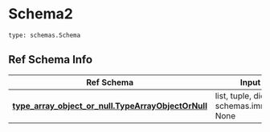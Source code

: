 # Schema2
```
type: schemas.Schema
```

## Ref Schema Info
Ref Schema | Input Type | Output Type
---------- | ---------- | -----------
[**type_array_object_or_null.TypeArrayObjectOrNull**](../../../../../../../components/schema/type_array_object_or_null.md) | list, tuple, dict, schemas.immutabledict, None | tuple, schemas.immutabledict, None
